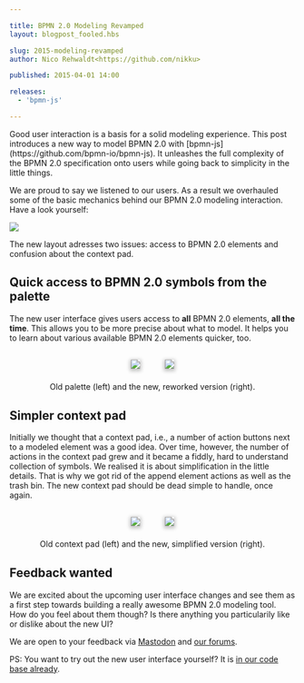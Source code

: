 ```yaml
---

title: BPMN 2.0 Modeling Revamped
layout: blogpost_fooled.hbs

slug: 2015-modeling-revamped
author: Nico Rehwaldt<https://github.com/nikku>

published: 2015-04-01 14:00

releases:
  - 'bpmn-js'

---
```


<p class="introduction">
  Good user interaction is a basis for a solid modeling experience. This post introduces a new way to model BPMN 2.0 with [bpmn-js](https://github.com/bpmn-io/bpmn-js). It unleashes the full complexity of the BPMN 2.0 specification onto users while going back to simplicity in the little things.
</p>

<!-- continue -->


We are proud to say we listened to our users. As a result we overhauled some of the basic mechanics behind our BPMN 2.0 modeling interaction. Have a look yourself:

<div class="figure">
  <img  src="{{ assets }}/attachments/blog/2015/005-new-modeling.gif">
</div>

The new layout adresses two issues: access to BPMN 2.0 elements and confusion about the context pad.


## Quick access to BPMN 2.0 symbols from the palette

The new user interface gives users access to __all__ BPMN 2.0 elements, __all the time__. This allows you to be more precise about what to model. It helps you to learn about various available BPMN 2.0 elements quicker, too.


<div style="margin: 30px 10px; text-align: center">

  <div>
    <img style="box-shadow: 0px 2px 6px 2px #C2C2C2; max-width: 90%; margin: 0 20px;" src="{{ assets }}/attachments/blog/2015/005-palette-old.png">
    <img style="box-shadow: 0px 2px 6px 2px #C2C2C2; max-width: 90%; margin: 0 20px;" src="{{ assets }}/attachments/blog/2015/005-palette-new.png">
  </div>

  <p style="margin-top: 20px">
    Old palette (left) and the new, reworked version (right).
  </p>
</div>


## Simpler context pad

Initially we thought that a context pad, i.e., a number of action buttons next to a modeled element was a good idea.
Over time, however, the number of actions in the context pad grew and it became a fiddly, hard to understand collection of symbols.
We realised it is about simplification in the little details. That is why we got rid of the append element actions as well as the trash bin. The new context pad should be dead simple to handle, once again.

<div style="margin: 30px 10px; text-align: center">

  <div>
    <img style="box-shadow: 0px 2px 6px 2px #C2C2C2; max-width: 90%; margin: 0 20px;" src="{{ assets }}/attachments/blog/2015/005-context-pad-old.png">
    <img style="box-shadow: 0px 2px 6px 2px #C2C2C2; max-width: 90%; margin: 0 20px;" src="{{ assets }}/attachments/blog/2015/005-context-pad-new.png">
  </div>

  <p style="margin-top: 20px">
    Old context pad (left) and the new, simplified version (right).
  </p>
</div>


## Feedback wanted

We are excited about the upcoming user interface changes and see them as a first step towards building a really awesome BPMN 2.0 modeling tool. How do you feel about them though? Is there anything you particularily like or dislike about the new UI?

We are open to your feedback via [Mastodon](https://fosstodon.org/@bpmn_io) and [our forums](https://forum.bpmn.io).


PS: You want to try out the new user interface yourself? It is [in our code base already](https://github.com/bpmn-io/bpmn-js/tree/new-ui).